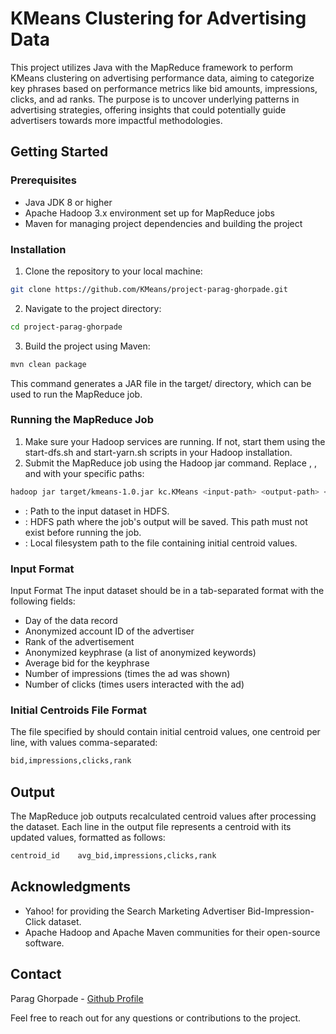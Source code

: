 # KMeans Clustering for Advertising Data

This project utilizes Java with the MapReduce framework to perform KMeans clustering on advertising performance data, aiming to categorize key phrases based on performance metrics like bid amounts, impressions, clicks, and ad ranks. The purpose is to uncover underlying patterns in advertising strategies, offering insights that could potentially guide advertisers towards more impactful methodologies.

## Getting Started

### Prerequisites

- Java JDK 8 or higher
- Apache Hadoop 3.x environment set up for MapReduce jobs
- Maven for managing project dependencies and building the project

### Installation

1. Clone the repository to your local machine:

```sh
git clone https://github.com/KMeans/project-parag-ghorpade.git
```

2. Navigate to the project directory:

```sh
cd project-parag-ghorpade
```

3. Build the project using Maven:

```sh
mvn clean package
```

This command generates a JAR file in the target/ directory, which can be used to run the MapReduce job.

### Running the MapReduce Job

1. Make sure your Hadoop services are running. If not, start them using the start-dfs.sh and start-yarn.sh scripts in your Hadoop installation.
2. Submit the MapReduce job using the Hadoop jar command. Replace <input-path>, <output-path>, and <centroids-path> with your specific paths:

```sh
hadoop jar target/kmeans-1.0.jar kc.KMeans <input-path> <output-path> <centroids-path>
```

- <input-path>: Path to the input dataset in HDFS.
- <output-path>: HDFS path where the job's output will be saved. This path must not exist before running the job.
- <centroids-path>: Local filesystem path to the file containing initial centroid values.

### Input Format

Input Format
The input dataset should be in a tab-separated format with the following fields:

- Day of the data record
- Anonymized account ID of the advertiser
- Rank of the advertisement
- Anonymized keyphrase (a list of anonymized keywords)
- Average bid for the keyphrase
- Number of impressions (times the ad was shown)
- Number of clicks (times users interacted with the ad)

### Initial Centroids File Format

The file specified by <centroids-path> should contain initial centroid values, one centroid per line, with values comma-separated:

```sh
bid,impressions,clicks,rank
```

## Output

The MapReduce job outputs recalculated centroid values after processing the dataset. Each line in the output file represents a centroid with its updated values, formatted as follows:

```sh
centroid_id    avg_bid,impressions,clicks,rank
```

## Acknowledgments

- Yahoo! for providing the Search Marketing Advertiser Bid-Impression-Click dataset.
- Apache Hadoop and Apache Maven communities for their open-source software.

## Contact

Parag Ghorpade - [Github Profile](https://github.com/Parag0506)

Feel free to reach out for any questions or contributions to the project.
